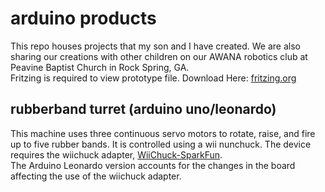 # arduino products
This repo houses projects that my son and I have created.  We are also sharing our creations with other children on our AWANA robotics club at Peavine Baptist Church in Rock Spring, GA.  
Fritzing is required to view prototype file. Download Here: [fritzing.org](http://fritzing.org)

## rubberband turret (arduino uno/leonardo)
This machine uses three continuous servo motors to rotate, raise, and fire up to five rubber bands.  It is controlled using a wii nunchuck.  The device requires the wiichuck adapter, [WiiChuck-SparkFun](https://www.sparkfun.com/products/9281).  
The Arduino Leonardo version accounts for the changes in the board affecting the use of the wiichuck adapter.
